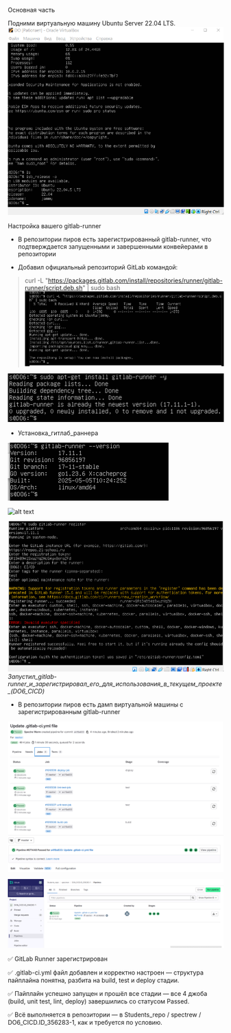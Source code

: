 
Основная часть

Подними виртуальную машину Ubuntu Server 22.04 LTS.
![alt text](IMG/UP_UBUNTU.png)

Настройка вашего gitlab-runner

- В репозитории пиров есть зарегистрированный gitlab-runner, что подтверждается запущенными и завершенными конвейерами в репозитории

- Добавил официальный репозиторий GitLab командой:
 > curl -L "https://packages.gitlab.com/install/repositories/runner/gitlab-runner/script.deb.sh" | sudo bash
![alt text](IMG/Добавил_официальный_репозиторий_GitLab.png)



![alt text](IMG/Установка_гитлаб_раннера.png)
- Установка_гитлаб_раннера


![alt text](IMG/Проверка_версии_гитлаб_раннера.png)



![alt text](Запустил_gitlab-runner_и_зарегистрировал_его_для_использования_в_текущем_проекте_(DO6_CICD).png)



![alt text](IMG/Запустил_gitlab-runner_и_зарегистрировал_его_для_использования_в_текущем_проекте_(DO6_CICD).png)
*Запустил_gitlab-runner_и_зарегистрировал_его_для_использования_в_текущем_проекте_(DO6_CICD)*




- В репозитории пиров есть дамп виртуальной машины с зарегистрированным gitlab-runner

![alt text](IMG/jobs.png)
![alt text](IMG/pipline.png)




![alt text](IMG/pipeline_1.png)



✅ GitLab Runner зарегистрирован

✅ .gitlab-ci.yml файл добавлен и корректно настроен — структура пайплайна понятна, разбита на build, test и deploy стадии.

✅ Пайплайн успешно запущен и прошёл все стадии — все 4 джоба (build, unit test, lint, deploy) завершились со статусом Passed.

✅ Всё выполняется в репозитории  —  в Students_repo / spectrew / DO6_CICD.ID_356283-1, как и требуется по условию.